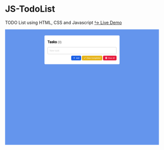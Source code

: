 # JS-TodoList
TODO List using HTML, CSS and Javascript
<a href = "https://issakass.github.io/JS-TodoList/">↪ Live Demo</a>

<img src = "preview.png" alt="Preview image"/>

